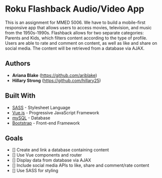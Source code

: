 # Roku Flashback Audio/Video App
This is an assignment for MMED 5006. We have to build a mobile-first responsive app that allows users to access movies, television, and music from the 1950s-1990s. Flashback allows for two separate categories: Parents and Kids, which filters content according to the type of profile. Users are able to rate and comment on content, as well as like and share on social media. The content will be retrieved from a database via AJAX.

## Authors

* **Ariana Blake** (https://github.com/ariblake)
* **Hillary Strong** (https://github.com/hillary25)

## Built With

* [SASS](https://sass-lang.com/) - Stylesheet Language
* [Vue.js](https://vuejs.org/) - Progressive JavaScript Framework
* [mySQL](https://www.mysql.com/) - Database
* [Bootstrap](https://getbootstrap.com/) - Front-end Framework

## Goals

- [] Create and link a database containing content
- [] Use Vue components and router
- [] Display data from database via AJAX
- [] Include social media APIs to like, share and comment/rate content
- [] Use SASS for styling
